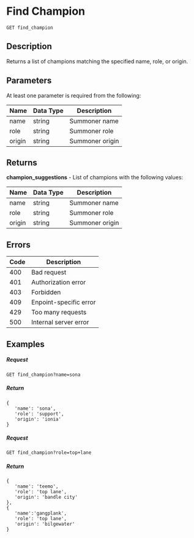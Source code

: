 # Find Champion

```
GET find_champion
```

## Description

Returns a list of champions matching the specified name, role, or origin.

## Parameters

At least one parameter is required from the following:

| Name   | Data Type | Description     |
| ------ | --------- | --------------- |
| name   | string    | Summoner name   |
| role   | string    | Summoner role   |
| origin | string    | Summoner origin |

## Returns

**champion_suggestions** - List of champions with the following values:

| **Name** | **Data Type** | Description     |
| -------- | ------------- | --------------- |
| name     | string        | Summoner name   |
| role     | string        | Summoner role   |
| origin   | string        | Summoner origin |

## Errors

| Code | Description            |
| ---- | ---------------------- |
| 400  | Bad request            |
| 401  | Authorization error    |
| 403  | Forbidden              |
| 409  | Enpoint-specific error |
| 429  | Too many requests      |
| 500  | Internal server error  |

## Examples

##### **Request**

```
GET find_champion?name=sona
```

##### Return

```
{
   'name': 'sona',
   'role': 'support',
   'origin': 'ionia'
}
```

##### Request

```
GET find_champion?role=top+lane
```

##### Return

```
{
   'name': 'teemo',
   'role': 'top lane',
   'origin': 'bandle city'
},
{
   'name':'gangplank',
   'role': 'top lane',
   'origin': 'bilgewater'
}
```

